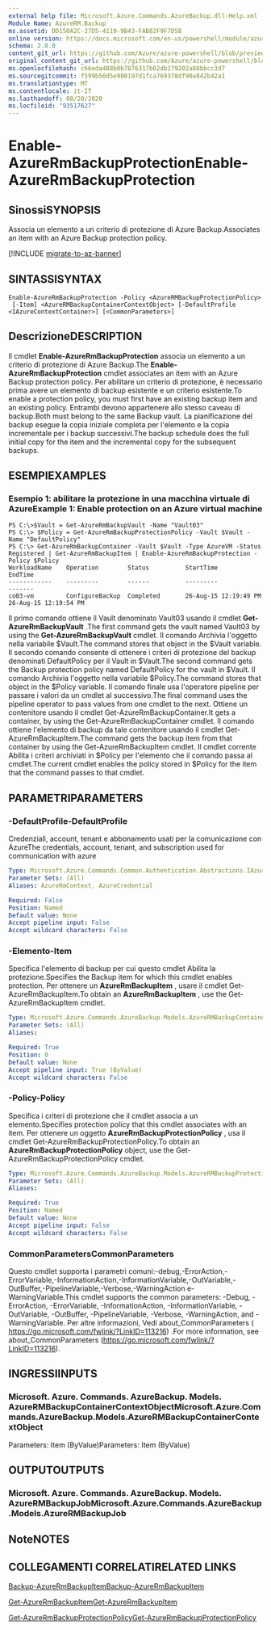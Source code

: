 ```yaml
---
external help file: Microsoft.Azure.Commands.AzureBackup.dll-Help.xml
Module Name: AzureRM.Backup
ms.assetid: DD150A2C-27D5-4119-9B43-FAB82F9F7D5B
online version: https://docs.microsoft.com/en-us/powershell/module/azurerm.backup/enable-azurermbackupprotection
schema: 2.0.0
content_git_url: https://github.com/Azure/azure-powershell/blob/preview/src/ResourceManager/AzureBackup/Commands.AzureBackup/help/Enable-AzureRmBackupProtection.md
original_content_git_url: https://github.com/Azure/azure-powershell/blob/preview/src/ResourceManager/AzureBackup/Commands.AzureBackup/help/Enable-AzureRmBackupProtection.md
ms.openlocfilehash: c66eda488b0b7876317b02db279202a88bbcc3d7
ms.sourcegitcommit: f599b50d5e980197d1fca769378df90a842b42a1
ms.translationtype: MT
ms.contentlocale: it-IT
ms.lasthandoff: 08/20/2020
ms.locfileid: "93517627"
---
```

# <span data-ttu-id="22da6-101">Enable-AzureRmBackupProtection</span><span class="sxs-lookup"><span data-stu-id="22da6-101">Enable-AzureRmBackupProtection</span></span>

## <span data-ttu-id="22da6-102">Sinossi</span><span class="sxs-lookup"><span data-stu-id="22da6-102">SYNOPSIS</span></span>
<span data-ttu-id="22da6-103">Associa un elemento a un criterio di protezione di Azure Backup.</span><span class="sxs-lookup"><span data-stu-id="22da6-103">Associates an item with an Azure Backup protection policy.</span></span>

[!INCLUDE [migrate-to-az-banner](../../includes/migrate-to-az-banner.md)]

## <span data-ttu-id="22da6-104">SINTASSI</span><span class="sxs-lookup"><span data-stu-id="22da6-104">SYNTAX</span></span>

```
Enable-AzureRmBackupProtection -Policy <AzureRMBackupProtectionPolicy>
 [-Item] <AzureRMBackupContainerContextObject> [-DefaultProfile <IAzureContextContainer>] [<CommonParameters>]
```

## <span data-ttu-id="22da6-105">Descrizione</span><span class="sxs-lookup"><span data-stu-id="22da6-105">DESCRIPTION</span></span>
<span data-ttu-id="22da6-106">Il cmdlet **Enable-AzureRmBackupProtection** associa un elemento a un criterio di protezione di Azure Backup.</span><span class="sxs-lookup"><span data-stu-id="22da6-106">The **Enable-AzureRmBackupProtection** cmdlet associates an item with an Azure Backup protection policy.</span></span>
<span data-ttu-id="22da6-107">Per abilitare un criterio di protezione, è necessario prima avere un elemento di backup esistente e un criterio esistente.</span><span class="sxs-lookup"><span data-stu-id="22da6-107">To enable a protection policy, you must first have an existing backup item and an existing policy.</span></span>
<span data-ttu-id="22da6-108">Entrambi devono appartenere allo stesso caveau di backup.</span><span class="sxs-lookup"><span data-stu-id="22da6-108">Both must belong to the same Backup vault.</span></span>
<span data-ttu-id="22da6-109">La pianificazione del backup esegue la copia iniziale completa per l'elemento e la copia incrementale per i backup successivi.</span><span class="sxs-lookup"><span data-stu-id="22da6-109">The backup schedule does the full initial copy for the item and the incremental copy for the subsequent backups.</span></span>

## <span data-ttu-id="22da6-110">ESEMPI</span><span class="sxs-lookup"><span data-stu-id="22da6-110">EXAMPLES</span></span>

### <span data-ttu-id="22da6-111">Esempio 1: abilitare la protezione in una macchina virtuale di Azure</span><span class="sxs-lookup"><span data-stu-id="22da6-111">Example 1: Enable protection on an Azure virtual machine</span></span>
```
PS C:\>$Vault = Get-AzureRmBackupVault -Name "Vault03"
PS C:\> $Policy = Get-AzureRmBackupProtectionPolicy -Vault $Vault -Name "DefaultPolicy"
PS C:\> Get-AzureRmBackupContainer -Vault $Vault -Type AzureVM -Status Registered | Get-AzureRmBackupItem | Enable-AzureRmBackupProtection -Policy $Policy
WorkloadName    Operation        Status          StartTime              EndTime
------------    ---------        ------          ---------              -------
co03-vm         ConfigureBackup  Completed       26-Aug-15 12:19:49 PM  26-Aug-15 12:19:54 PM
```

<span data-ttu-id="22da6-112">Il primo comando ottiene il Vault denominato Vault03 usando il cmdlet **Get-AzureRmBackupVault** .</span><span class="sxs-lookup"><span data-stu-id="22da6-112">The first command gets the vault named Vault03 by using the **Get-AzureRmBackupVault** cmdlet.</span></span>
<span data-ttu-id="22da6-113">Il comando Archivia l'oggetto nella variabile $Vault.</span><span class="sxs-lookup"><span data-stu-id="22da6-113">The command stores that object in the $Vault variable.</span></span>
<span data-ttu-id="22da6-114">Il secondo comando consente di ottenere i criteri di protezione del backup denominati DefaultPolicy per il Vault in $Vault.</span><span class="sxs-lookup"><span data-stu-id="22da6-114">The second command gets the Backup protection policy named DefaultPolicy for the vault in $Vault.</span></span>
<span data-ttu-id="22da6-115">Il comando Archivia l'oggetto nella variabile $Policy.</span><span class="sxs-lookup"><span data-stu-id="22da6-115">The command stores that object in the $Policy variable.</span></span>
<span data-ttu-id="22da6-116">Il comando finale usa l'operatore pipeline per passare i valori da un cmdlet al successivo.</span><span class="sxs-lookup"><span data-stu-id="22da6-116">The final command uses the pipeline operator to pass values from one cmdlet to the next.</span></span>
<span data-ttu-id="22da6-117">Ottiene un contenitore usando il cmdlet Get-AzureRmBackupContainer.</span><span class="sxs-lookup"><span data-stu-id="22da6-117">It gets a container, by using the Get-AzureRmBackupContainer cmdlet.</span></span>
<span data-ttu-id="22da6-118">Il comando ottiene l'elemento di backup da tale contenitore usando il cmdlet Get-AzureRmBackupItem.</span><span class="sxs-lookup"><span data-stu-id="22da6-118">The command gets the backup item from that container by using the Get-AzureRmBackupItem cmdlet.</span></span>
<span data-ttu-id="22da6-119">Il cmdlet corrente Abilita i criteri archiviati in $Policy per l'elemento che il comando passa al cmdlet.</span><span class="sxs-lookup"><span data-stu-id="22da6-119">The current cmdlet enables the policy stored in $Policy for the item that the command passes to that cmdlet.</span></span>

## <span data-ttu-id="22da6-120">PARAMETRI</span><span class="sxs-lookup"><span data-stu-id="22da6-120">PARAMETERS</span></span>

### <span data-ttu-id="22da6-121">-DefaultProfile</span><span class="sxs-lookup"><span data-stu-id="22da6-121">-DefaultProfile</span></span>
<span data-ttu-id="22da6-122">Credenziali, account, tenant e abbonamento usati per la comunicazione con Azure</span><span class="sxs-lookup"><span data-stu-id="22da6-122">The credentials, account, tenant, and subscription used for communication with azure</span></span>

```yaml
Type: Microsoft.Azure.Commands.Common.Authentication.Abstractions.IAzureContextContainer
Parameter Sets: (All)
Aliases: AzureRmContext, AzureCredential

Required: False
Position: Named
Default value: None
Accept pipeline input: False
Accept wildcard characters: False
```

### <span data-ttu-id="22da6-123">-Elemento</span><span class="sxs-lookup"><span data-stu-id="22da6-123">-Item</span></span>
<span data-ttu-id="22da6-124">Specifica l'elemento di backup per cui questo cmdlet Abilita la protezione.</span><span class="sxs-lookup"><span data-stu-id="22da6-124">Specifies the Backup item for which this cmdlet enables protection.</span></span>
<span data-ttu-id="22da6-125">Per ottenere un **AzureRmBackupItem** , usare il cmdlet Get-AzureRmBackupItem.</span><span class="sxs-lookup"><span data-stu-id="22da6-125">To obtain an **AzureRmBackupItem** , use the Get-AzureRmBackupItem cmdlet.</span></span>

```yaml
Type: Microsoft.Azure.Commands.AzureBackup.Models.AzureRMBackupContainerContextObject
Parameter Sets: (All)
Aliases:

Required: True
Position: 0
Default value: None
Accept pipeline input: True (ByValue)
Accept wildcard characters: False
```

### <span data-ttu-id="22da6-126">-Policy</span><span class="sxs-lookup"><span data-stu-id="22da6-126">-Policy</span></span>
<span data-ttu-id="22da6-127">Specifica i criteri di protezione che il cmdlet associa a un elemento.</span><span class="sxs-lookup"><span data-stu-id="22da6-127">Specifies protection policy that this cmdlet associates with an item.</span></span>
<span data-ttu-id="22da6-128">Per ottenere un oggetto **AzureRmBackupProtectionPolicy** , usa il cmdlet Get-AzureRmBackupProtectionPolicy.</span><span class="sxs-lookup"><span data-stu-id="22da6-128">To obtain an **AzureRmBackupProtectionPolicy** object, use the Get-AzureRmBackupProtectionPolicy cmdlet.</span></span>

```yaml
Type: Microsoft.Azure.Commands.AzureBackup.Models.AzureRMBackupProtectionPolicy
Parameter Sets: (All)
Aliases:

Required: True
Position: Named
Default value: None
Accept pipeline input: False
Accept wildcard characters: False
```

### <span data-ttu-id="22da6-129">CommonParameters</span><span class="sxs-lookup"><span data-stu-id="22da6-129">CommonParameters</span></span>
<span data-ttu-id="22da6-130">Questo cmdlet supporta i parametri comuni:-debug,-ErrorAction,-ErrorVariable,-InformationAction,-InformationVariable,-OutVariable,-OutBuffer,-PipelineVariable,-Verbose,-WarningAction e-WarningVariable.</span><span class="sxs-lookup"><span data-stu-id="22da6-130">This cmdlet supports the common parameters: -Debug, -ErrorAction, -ErrorVariable, -InformationAction, -InformationVariable, -OutVariable, -OutBuffer, -PipelineVariable, -Verbose, -WarningAction, and -WarningVariable.</span></span> <span data-ttu-id="22da6-131">Per altre informazioni, Vedi about_CommonParameters ( https://go.microsoft.com/fwlink/?LinkID=113216) .</span><span class="sxs-lookup"><span data-stu-id="22da6-131">For more information, see about_CommonParameters (https://go.microsoft.com/fwlink/?LinkID=113216).</span></span>

## <span data-ttu-id="22da6-132">INGRESSI</span><span class="sxs-lookup"><span data-stu-id="22da6-132">INPUTS</span></span>

### <span data-ttu-id="22da6-133">Microsoft. Azure. Commands. AzureBackup. Models. AzureRMBackupContainerContextObject</span><span class="sxs-lookup"><span data-stu-id="22da6-133">Microsoft.Azure.Commands.AzureBackup.Models.AzureRMBackupContainerContextObject</span></span>
<span data-ttu-id="22da6-134">Parameters: Item (ByValue)</span><span class="sxs-lookup"><span data-stu-id="22da6-134">Parameters: Item (ByValue)</span></span>

## <span data-ttu-id="22da6-135">OUTPUT</span><span class="sxs-lookup"><span data-stu-id="22da6-135">OUTPUTS</span></span>

### <span data-ttu-id="22da6-136">Microsoft. Azure. Commands. AzureBackup. Models. AzureRMBackupJob</span><span class="sxs-lookup"><span data-stu-id="22da6-136">Microsoft.Azure.Commands.AzureBackup.Models.AzureRMBackupJob</span></span>

## <span data-ttu-id="22da6-137">Note</span><span class="sxs-lookup"><span data-stu-id="22da6-137">NOTES</span></span>

## <span data-ttu-id="22da6-138">COLLEGAMENTI CORRELATI</span><span class="sxs-lookup"><span data-stu-id="22da6-138">RELATED LINKS</span></span>

[<span data-ttu-id="22da6-139">Backup-AzureRmBackupItem</span><span class="sxs-lookup"><span data-stu-id="22da6-139">Backup-AzureRmBackupItem</span></span>](./Backup-AzureRmBackupItem.md)

[<span data-ttu-id="22da6-140">Get-AzureRmBackupItem</span><span class="sxs-lookup"><span data-stu-id="22da6-140">Get-AzureRmBackupItem</span></span>](./Get-AzureRmBackupItem.md)

[<span data-ttu-id="22da6-141">Get-AzureRmBackupProtectionPolicy</span><span class="sxs-lookup"><span data-stu-id="22da6-141">Get-AzureRmBackupProtectionPolicy</span></span>](./Get-AzureRmBackupProtectionPolicy.md)


